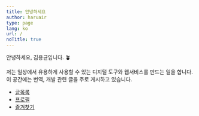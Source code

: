 ```yaml
---
title: 안녕하세요
author: haruair
type: page
lang: ko
url: /
noTitle: true
---
```


안녕하세요, 김용균입니다. 🪴

저는 일상에서 유용하게 사용할 수 있는 디지털 도구와 웹서비스를 만드는 일을
합니다. 이 공간에는 번역, 개발 관련 글을 주로 게시하고 있습니다.

- [글목록](/ko/post/)
- [프로필](/ko/about/)
- [즐겨찾기](/ko/bookmarks/)

